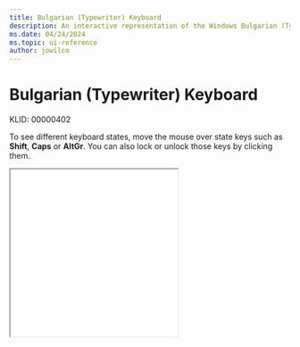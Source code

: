 ```yaml
---
title: Bulgarian (Typewriter) Keyboard
description: An interactive representation of the Windows Bulgarian (Typewriter) keyboard. To see different keyboard states, click or move the mouse over the state keys.
ms.date: 04/24/2024
ms.topic: ui-reference
author: jowilco
---
```


# Bulgarian (Typewriter) Keyboard

KLID: 00000402

To see different keyboard states, move the mouse over state keys such as **Shift**, **Caps** or **AltGr**. You can also lock or unlock those keys by clicking them.

<iframe src="kbdbu.html" height="300"></iframe>
